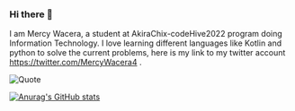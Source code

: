 ### Hi there 👋

I am Mercy Wacera, a student at AkiraChix-codeHive2022 program doing Information Technology. I love learning different languages like Kotlin and python to solve the current problems, here is my link to my twitter account https://twitter.com/MercyWacera4 .

![Quote](https://github-readme-quotes.herokuapp.com/quote?font=Redressed)

[![Anurag's GitHub stats](https://github-readme-stats.vercel.app/api?username=WaceraMercyThird&theme=gruvbox_light_icons=true)
](https://github-profile-trophy.vercel.app/?username=ryo-ma&theme=flat)
